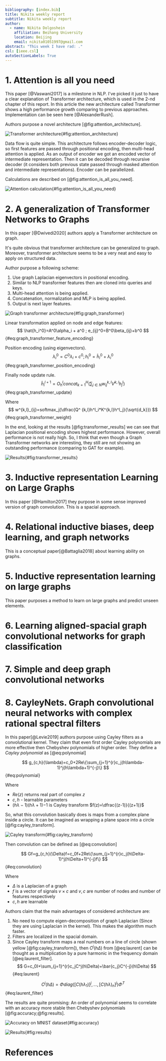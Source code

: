 ```yaml
---
bibliography: [index.bib]
title: Nikita weekly report
subtitle: Nikita weekly report
author:
  - name: Nikita Dolgoshein
    affiliation: Beihang University
    location: Beijing
    email: nikita01051997@gmail.com
abstract: "This week I have rad: ."
csl: [ieee.csl]
autoSectionLabels: True
---
```


# 1. Attention is all you need

This paper [@Vaswani2017] is a milestone in NLP. I've picked it just to have a clear explanation of Transformer architecture, which is used in the 2-nd chapter of this report. In this article the new architecture called Transformer shows a high performance growth comparing to previous approaches. Implementation can be seen here [@AlexanderRush].

Authors purpose a novel architecture [@fig:attention_architecture].

![Transformer architecture](attention_architecture.png){#fig:attention_architecture}

Data flow is quite simple. This architecture follows encoder-decoder logic, so first features are passed through positional encoding, then multi-head attention is applied. As an output of encoder we got an encoded vector of intermediate representation. Then it can be decoded through recursive decoder (it considers both previous state passed through masked attention and intermediate representations). Encoder can be parallelized.

Calculations are described on [@fig:attention_is_all_you_need].

![Attention calculation](attention%20is%20all%20you%20need.png){#fig:attention_is_all_you_need}

# 2. A generalization of Transformer Networks to Graphs

In this paper [@Dwivedi2020] authors apply a Transformer architecture on graph.

It's quite obvious that transformer architecture can be generalized to graph. Moreover, transformer architecture seems to be a very neat and easy to apply on structured data.

Author purpose a following scheme:

1. Use graph Laplacian eigenvectors in positional encoding.
2. Similar to NLP transformer features then are cloned into queries and keys.
3. Multi-head attention is being applied.
4. Concatenation, normalization and MLP is being applied.
5. Output is next layer features.

![Graph transformer architecture](graph_transformer.png){#fig:graph_transformer}

Linear transformation applied on node and edge features:
$$
\hat{h_i^0}=A^0\alpha_i + a^0 ; e_{ij}^0=B^0\beta_{ij}+b^0
$${#eq:graph_transformer_feature_encoding}

Position encoding (using eigenvectors).
$$
\lambda^0_i=C^0\lambda_i+c^0 ; h^0_i=\hat{h}^0_i+\lambda^0_i
$${#eq:graph_transformer_position_encoding}

Finally node update rule.
$$
\hat{h}_i^{l+1}=O_h^lconcat_{k=1}^H(\sum_{j\in{N}}w^{k,l}_{ij}V^{k,l}h^l_j)
$${#eq:graph_transformer_update}

Where
$$
w^{k,l}_{ij}=softmax_j(\dfrac{Q^ {k,l}h^l_i*K^{k,l}h^l_j}{\sqrt{d_k}})
$${#eq:graph_transformer_weight}

In the end, looking at the results [@fig:transformer_results] we can see that Laplacian positional encoding shows highest performance. However, overall performance is not really high. So, I think that even though a Graph Transformer networks are interesting, they still are not showing an outstanding performance (comparing to GAT for example).

![Results](transformer_results.png){#fig:transformer_results}

# 3. Inductive representation Learning on Large Graphs

In this paper [@Hamilton2017] they purpose in some sense improved version of graph convolution. This is a spacial approach.

# 4. Relational inductive biases, deep learning, and graph networks

This is a conceptual paper[@Battaglia2018] about learning ability on graphs.

# 5. Inductive representation learning on large graphs

This paper purposes a method to learn on large graphs and predict unseen elements.

# 6. Learning aligned-spacial graph convolutional networks for graph classification



# 7. Simple and deep graph convolutional networks



# 8. CayleyNets. Graph convolutional neural networks with complex rational spectral filters

In this paper[@Levie2019] authors purpose using Cayley filters as a convolutional kernel. They claim that even first order Cayley polynomials are more effective then Chebyshev polynomials of higher order.
They define a *Cayley polynomial* as [@eq:polynomial]

$$
g_{c,h}(\lambda)=c_0+2Re\{\sum_{j=1}^{r}c_j(h\lambda-1)^j(h\lambda+1)^{-j}\}
$${#eq:polynomial}

Where

- $Re(z)$ returns real part of complex $z$
- $c, h$ - learnable parameters
- $(h\lambda-1)(h\lambda+1){-1}$ is Cayley transform $f(z)=\dfrac{(z-1)}{(z+1)}$

So, what this convolution basically does is maps from a complex plane inside a circle. It can be imagined as wrapping a plane space into a circle [@fig:cayley_transform].

![Cayley transform](cayley_transform.png){#fig:cayley_transform}

Then convolution can be defined as [@eq:convolution]

$$
Gf=g_{c,h}(\Delta)f=c_0f+2Re\{\sum_{j=1}^{r}c_j(h\Delta-1)^j(h\Delta+1)^{-j}f\}
$${#eq:convolution}

Where

 - $\Delta$ is a Laplacian of a graph
 - $f$ is a vector of signals $v\times c$ and $v,c$ are number of nodes and number of features respectively
 - $c, h$ are learnable

Authors claim that the main advantages of considered architecture are:

1. No need to compute eigen-decomposition of graph Laplacian (Since they are using Laplacian in the kernel). This makes the algorithm much faster.
2. Filters are localized in the spacial domain.
3. Since Cayley transform maps a real numbers on a line of circle (shown yellow [@fig:cayley_transform]), then $C^j(h\Delta)$ from [@eq:laurent] can be thought as a multiplication by a pure harmonic in the frequency domain [@eq:laurent_filter].
  $$
    G=c_0I+\sum_{j=1}^{r}c_jC^j(h\Delta)+\bar{c_j}C^{-j}(h\Delta)
  $${#eq:laurent}

  $$
    C^j(h\Delta)=\Phi diag([C(h\lambda_1)]^j,...,[C(h\lambda)_n]^j)\Phi^T
  $${#eq:laurent_filter}

The results are quite promising: An order of polynomial seems to correlate with an accuracy more stable then Chebyshev polynomials [@fig:accuracy;@fig:results].

![Accuracy on MNIST dataset](cayley_accuracy.png){#fig:accuracy}

![Results](cayley_results.png){#fig:results}

# References
